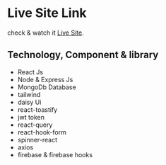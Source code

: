 # Live Site Link

check & watch it [Live Site](https://car-manufacturer.web.app/).

## Technology, Component & library
- React Js
- Node & Express Js
- MongoDb Database
- tailwind
- daisy Ui
- react-toastify
- jwt token
- react-query
- react-hook-form
- spinner-react
- axios
- firebase & firebase hooks



